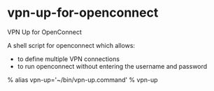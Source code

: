 # vpn-up-for-openconnect
VPN Up for OpenConnect

A shell script for openconnect which allows:
- to define multiple VPN connections
- to run openconnect without entering the username and password

% alias vpn-up='~/bin/vpn-up.command'
% vpn-up
